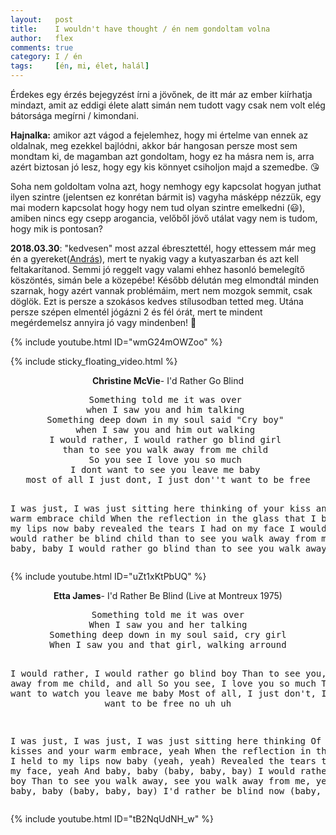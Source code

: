 ```yaml
---
layout:   post
title:    I wouldn't have thought / én nem gondoltam volna
author:   flex
comments: true
category: I / én
tags:     [én, mi, élet, halál]
---
```


Érdekes egy érzés bejegyzést írni a jövőnek, de itt már az ember kiírhatja mindazt, amit az eddigi élete alatt simán nem tudott vagy csak nem volt elég bátorsága megírni / kimondani.

**Hajnalka:** amikor azt vágod a fejelemhez, hogy mi értelme van ennek az oldalnak, meg ezekkel bajlódni, akkor bár hangosan persze most sem mondtam ki, de magamban azt gondoltam, hogy ez ha másra nem is, arra azért biztosan jó lesz, hogy egy kis könnyet csiholjon majd a szemedbe. 😘

Soha nem goldoltam volna azt, hogy nemhogy egy kapcsolat hogyan juthat ilyen szintre (jelentsen ez konrétan bármit is) vagyha másképp nézzük, egy mai modern kapcsolat hogy hogy nem tud olyan szintre emelkedni (😃), amiben nincs egy csepp arogancia, velőből jövő utálat vagy nem is tudom, hogy mik is pontosan?

**2018.03.30**: "kedvesen" most azzal ébresztettél, hogy ettessem már meg én a gyereket([András](https://andras.fleischmann.hu/)), mert te nyakig vagy a kutyaszarban és azt kell feltakarítanod. Semmi jó reggelt vagy valami ehhez hasonló bemelegítő köszöntés, simán bele a közepébe! Később délután meg elmondtál minden szarnak, hogy azért vannak problémáim, mert nem mozgok semmit, csak döglök. Ezt is persze a szokásos kedves stílusodban tetted meg. Utána persze szépen elmentél jógázni 2 és fél órát, mert te mindent megérdemelsz annyira jó vagy mindenben! 👸

{% include youtube.html ID="wmG24mOWZoo" %}

<!-- break -->

{% include sticky_floating_video.html %}

<p><center><b>Christine McVie</b>- I'd Rather Go Blind</center></p>

<center><pre>
Something told me it was over 
when I saw you and him talking 
Something deep down in my soul said "Cry boy" 
when I saw you and him out walking 
I would rather, I would rather go blind girl 
than to see you walk away from me child 
So you see I love you so much 
I dont want to see you leave me baby 
most of all I just dont, I just don''t want to be free

I was just, I was just sitting here thinking 
of your kiss and your warm embrace child 
When the reflection in the glass 
that I been held to my lips now baby 
revealed the tears I had on my face 
I would rather, I would rather be blind child 
than to see you walk away from me 
Baby, baby, baby I would rather go blind 
than to see you walk away from me
</pre></center>

{% include youtube.html ID="uZt1xKtPbUQ" %}

<p><center><b>Etta James</b>- I'd Rather Be Blind (Live at Montreux 1975)</center></p>

<center><pre>
Something told me it was over
When I saw you and her talking
Something deep down in my soul said, cry girl
When I saw you and that girl, walking arround

I would rather, I would rather go blind boy
Than to see you, walk away from me child, and all
So you see, I love you so much
That I don't want to watch you leave me baby
Most of all, I just don't, I just don't want to be free no uh uh

I was just, I was just, I was just sitting here thinking
Of your kisses and your warm embrace, yeah
When the reflection in the glass that I held to my lips now baby (yeah, yeah)
Revealed the tears that was on my face, yeah
And baby, baby (baby, baby, bay) I would rather be blind boy 
Than to see you walk away, see you walk away from me, yeah
Baby, baby, baby (baby, baby, bay) I'd rather be blind now (baby, baby, bay)
</pre></center>

{% include youtube.html ID="tB2NqUdNH_w" %}